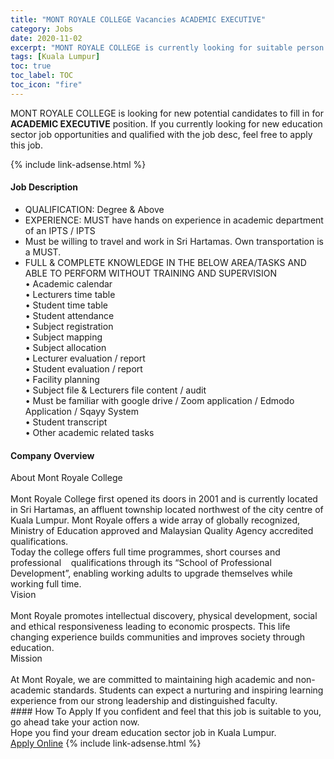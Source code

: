 ```yaml
---
title: "MONT ROYALE COLLEGE Vacancies ACADEMIC EXECUTIVE" 
category: Jobs 
date: 2020-11-02 
excerpt: "MONT ROYALE COLLEGE is currently looking for suitable person to fill in the ACADEMIC EXECUTIVE which positioned at Kuala Lumpur" 
tags: [Kuala Lumpur] 
toc: true 
toc_label: TOC 
toc_icon: "fire" 
--- 
```


<p>MONT ROYALE COLLEGE is looking for new potential candidates to fill in for <b>ACADEMIC EXECUTIVE</b> position. If you currently looking for new education sector job opportunities and qualified with the job desc, feel free to apply this job.
</p>{% include link-adsense.html %} 
 <div><div><h4>Job Description</h4></div><div><div><span><div><ul><li>QUALIFICATION: Degree &amp; Above</li><li>EXPERIENCE: MUST have hands on experience in academic department of an IPTS / IPTS</li><li><div>Must be willing to travel and work in Sri Hartamas. Own transportation is a MUST.</div></li><li>FULL &amp; COMPLETE KNOWLEDGE IN THE BELOW AREA/TASKS AND ABLE TO PERFORM WITHOUT TRAINING AND SUPERVISION<div>&#8226; Academic calendar<br>&#8226; Lecturers time table<br>&#8226; Student time table<br>&#8226; Student attendance<br>&#8226; Subject registration<br>&#8226; Subject mapping<br>&#8226; Subject allocation<br>&#8226; Lecturer evaluation / report<br>&#8226; Student evaluation / report<br>&#8226; Facility planning<br>&#8226; Subject file &amp; Lecturers file content / audit<br>&#8226; Must be familiar with google drive / Zoom application / Edmodo Application / Sqayy System<br>&#8226; Student transcript<br>&#8226; Other academic related tasks</div></li></ul></div></span></div></div></div> 
<div><div><h4>Company Overview</h4></div><div><div><span><div><div>
<div>
		About Mont Royale College</div>
<div>
<br>
		Mont Royale College first opened its doors in 2001 and is currently located in Sri Hartamas, an affluent township located northwest of the city centre of Kuala Lumpur. Mont Royale offers a wide array of globally recognized, Ministry of Education approved and Malaysian Quality Agency accredited qualifications.</div>
</div>
<div>
	Today the college offers full time programmes, short courses and professional&#160;&#160;&#160; qualifications through its &#8220;School of Professional Development&#8221;, enabling working adults to upgrade themselves while working full time.</div>
<div>
	Vision</div>
<div>
<br>
	Mont Royale promotes intellectual discovery, physical development, social and ethical responsiveness leading to economic prospects. This life changing experience builds communities and improves society through education.</div>
<div>
	Mission</div>
<div>
<br>
	At Mont Royale, we are committed to maintaining high academic and non-academic standards. Students can expect a nurturing and inspiring learning experience from our strong leadership and distinguished faculty.</div></div></span></div></div></div> 
#### How To Apply 
If you confident and feel that this job is suitable to you, go ahead take your action now. <br/> 
Hope you find your dream education sector job in Kuala Lumpur. <br/> 
<a href="https://www.jobstreet.com.my/en/job/academic-executive-4415963?jobId=jobstreet-my-job-4415963&sectionRank=3&token=0~c1ef67b1-98e9-4a58-8956-7191eb4b39b4&fr=SRP%20View%20In%20New%20Ta" class="btn btn--info" target="_blank" rel="nofollow noopenner">Apply Online</a> 
{% include link-adsense.html %} 